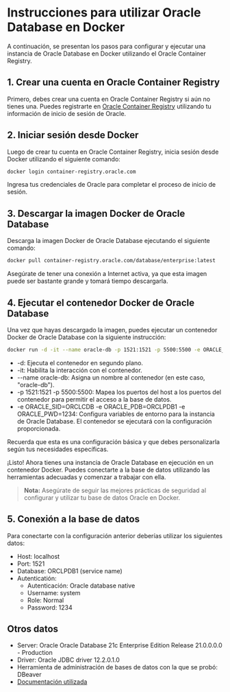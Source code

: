# Instrucciones para utilizar Oracle Database en Docker

A continuación, se presentan los pasos para configurar y ejecutar una instancia de Oracle Database en Docker utilizando el Oracle Container Registry.

## 1. Crear una cuenta en Oracle Container Registry

Primero, debes crear una cuenta en Oracle Container Registry si aún no tienes una. Puedes registrarte en [Oracle Container Registry](https://container-registry.oracle.com) utilizando tu información de inicio de sesión de Oracle.

## 2. Iniciar sesión desde Docker

Luego de crear tu cuenta en Oracle Container Registry, inicia sesión desde Docker utilizando el siguiente comando:

```bash
docker login container-registry.oracle.com
```
Ingresa tus credenciales de Oracle para completar el proceso de inicio de sesión.

## 3. Descargar la imagen Docker de Oracle Database
Descarga la imagen Docker de Oracle Database ejecutando el siguiente comando:
```bash
docker pull container-registry.oracle.com/database/enterprise:latest
```
Asegúrate de tener una conexión a Internet activa, ya que esta imagen puede ser bastante grande y tomará tiempo descargarla.

## 4. Ejecutar el contenedor Docker de Oracle Database
Una vez que hayas descargado la imagen, puedes ejecutar un contenedor Docker de Oracle Database con la siguiente instrucción:

```bash
docker run -d -it --name oracle-db -p 1521:1521 -p 5500:5500 -e ORACLE_SID=ORCLCDB -e ORACLE_PDB=ORCLPDB1 -e ORACLE_PWD=1234 container-registry.oracle.com/database/enterprise:latest
```
* -d: Ejecuta el contenedor en segundo plano.
* -it: Habilita la interacción con el contenedor.
* --name oracle-db: Asigna un nombre al contenedor (en este caso, "oracle-db").
* -p 1521:1521 -p 5500:5500: Mapea los puertos del host a los puertos del contenedor para permitir el acceso a la base de datos.
* -e ORACLE_SID=ORCLCDB -e ORACLE_PDB=ORCLPDB1 -e ORACLE_PWD=1234: Configura variables de entorno para la instancia de Oracle Database.
El contenedor se ejecutará con la configuración proporcionada.

Recuerda que esta es una configuración básica y que debes personalizarla según tus necesidades específicas.

¡Listo! Ahora tienes una instancia de Oracle Database en ejecución en un contenedor Docker. Puedes conectarte a la base de datos utilizando las herramientas adecuadas y comenzar a trabajar con ella.

> **Nota:** Asegúrate de seguir las mejores prácticas de seguridad al configurar y utilizar tu base de datos Oracle en Docker.

## 5. Conexión a la base de datos
Para conectarte con la configuración anterior deberías utilizar los siguientes datos:
* Host: localhost
* Port: 1521
* Database: ORCLPDB1 (service name)
* Autenticatión:
  * Autenticación: Oracle database native
  * Username: system
  * Role: Normal
  * Password: 1234


## Otros datos
* Server: Oracle Oracle Database 21c Enterprise Edition Release 21.0.0.0.0 - Production
* Driver: Oracle JDBC driver 12.2.0.1.0
* Herramienta de administración de bases de datos con la que se probó: DBeaver
* [Documentación utilizada](https://container-registry.oracle.com/ords/f?p=113:4:120693202410983:::4:P4_REPOSITORY,AI_REPOSITORY,AI_REPOSITORY_NAME,P4_REPOSITORY_NAME,P4_EULA_ID,P4_BUSINESS_AREA_ID:9,9,Oracle%20Database%20Enterprise%20Edition,Oracle%20Database%20Enterprise%20Edition,1,0&cs=3CurpWdm1xAd5o43qsVtWiSuVvsJakXeESb0l6glWeA3vR7LKLwqsN6TbblvZcvCGbo36OSsNE7rNu8zTAJVXLw)